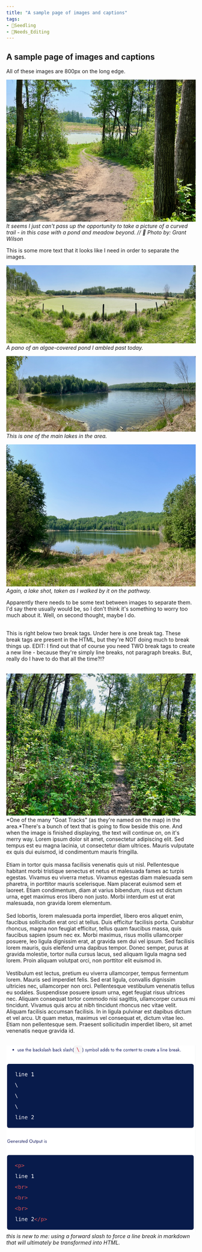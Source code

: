 ```yaml
---
title: "A sample page of images and captions"
tags: 
- 🌱Seedling
- 🧹Needs_Editing
---
```

## A sample page of images and captions

All of these images are 800px on the long edge. 

![](notes/images/IMG_0759.jpg)*It seems I just can't pass up the opportunity to take a picture of a curved trail - in this case with a pond and meadow beyond. // 📸 Photo by: Grant Wilson*

This is some more text that it looks like I need in order to separate the images.

![](notes/images/IMG_0760.jpg)*A pano of an algae-covered pond I ambled past today.*

![](notes/images/IMG_0762.jpg)*This is one of the main lakes in the area.*


![](notes/images/IMG_0763.jpg)*Again, a lake shot, taken as I walked by it on the pathway.*

Apparently there needs to be some text between images to separate them. I'd say there usually would be, so I don't think it's something to worry too much about it. Well, on second thought, maybe I do. 
<br/><br/>

This is right below two break tags. Under here is one break tag. These break tags are present in the HTML, but they're NOT doing much to break things up. EDIT: I find out that of course you need TWO break tags to create a new line - because they're simply line breaks, not paragraph breaks.  But, really do I have to do that all the time?!?
<br/><br/>


![](notes/images/Goat%20Track.jpg#right50)*One of the many "Goat Tracks" (as they're named on the map) in the area.*There's a bunch of text that is going to flow beside this one. And when the image is finished displaying, the text will continue on, on it's merry way. Lorem ipsum dolor sit amet, consectetur adipiscing elit. Sed tempus est eu magna lacinia, ut consectetur diam ultrices. Mauris vulputate ex quis dui euismod, id condimentum mauris fringilla. 
<br/><br/>
Etiam in tortor quis massa facilisis venenatis quis ut nisl. Pellentesque habitant morbi tristique senectus et netus et malesuada fames ac turpis egestas. Vivamus eu viverra metus. Vivamus egestas diam malesuada sem pharetra, in porttitor mauris scelerisque. Nam placerat euismod sem et laoreet. Etiam condimentum, diam at varius bibendum, risus est dictum urna, eget maximus eros libero non justo. Morbi interdum est ut erat malesuada, non gravida lorem elementum. 
<br/><br/>
Sed lobortis, lorem malesuada porta imperdiet, libero eros aliquet enim, faucibus sollicitudin erat orci at tellus. Duis efficitur facilisis porta. Curabitur rhoncus, magna non feugiat efficitur, tellus quam faucibus massa, quis faucibus sapien ipsum nec ex. Morbi maximus, risus mollis ullamcorper posuere, leo ligula dignissim erat, at gravida sem dui vel ipsum. Sed facilisis lorem mauris, quis eleifend urna dapibus tempor. Donec semper, purus at gravida molestie, tortor nulla cursus lacus, sed aliquam ligula magna sed lorem. Proin aliquam volutpat orci, non porttitor elit euismod in.
<br/><br/>
Vestibulum est lectus, pretium eu viverra ullamcorper, tempus fermentum lorem. Mauris sed imperdiet felis. Sed erat ligula, convallis dignissim ultricies nec, ullamcorper non orci. Pellentesque vestibulum venenatis tellus eu sodales. Suspendisse posuere ipsum urna, eget feugiat risus ultrices nec. Aliquam consequat tortor commodo nisi sagittis, ullamcorper cursus mi tincidunt. Vivamus quis arcu at nibh tincidunt rhoncus nec vitae velit. Aliquam facilisis accumsan facilisis. In in ligula pulvinar est dapibus dictum et vel arcu. Ut quam metus, maximus vel consequat et, dictum vitae leo. Etiam non pellentesque sem. Praesent sollicitudin imperdiet libero, sit amet venenatis neque gravida id.
<br/><br/>

![](notes/images/How_to_add_a_blank_line_or_line_break_to_markdown_content__github_and_bitbucket_example.png)*this is new to me: using a forward slash to force a line break in markdown that will ultimately be transformed into HTML.*